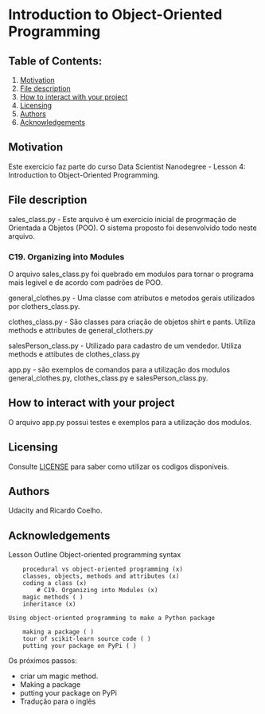 # Introduction to Object-Oriented Programming 

## Table of Contents:

1. [Motivation](#motivation)
2. [File description](#file)
3. [How to interact with your project](#interact)
4. [Licensing](#licensing)
5. [Authors](#author)
6. [Acknowledgements](#ack)

## Motivation <a name="motivation"></a>
Este exercicio faz parte do curso Data Scientist Nanodegree - Lesson 4: Introduction to Object-Oriented Programming.

## File description <a name="file"></a>
sales_class.py - Este arquivo é um exercicio inicial de progrmação de Orientada a Objetos (POO). O sistema proposto foi desenvolvido todo neste arquivo.

### C19. Organizing into Modules
O arquivo sales_class.py foi quebrado em modulos para tornar o programa mais legivel e de acordo com padrões de POO.

general_clothes.py - Uma classe com atributos e metodos gerais utilizados por clothers_class.py.  

clothes_class.py - São classes para criação de objetos shirt e pants. Utiliza methods e attributes de general_clothers.py

salesPerson_class.py - Utilizado para cadastro de um vendedor. Utiliza methods e attibutes de clothes_class.py

app.py - são exemplos de comandos para a utilização dos modulos general_clothes.py, clothes_class.py e salesPerson_class.py. 

## How to interact with your project <a name="interact"></a>
O arquivo app.py possui testes e exemplos para a utilização dos modulos.

## Licensing <a name="licensing"></a>
Consulte [LICENSE](https://github.com/ricamos/IntroObjectOrientedProgramming/blob/master/LICENSE) para saber como utilizar os codigos disponíveis.

## Authors <a name="author"></a>
Udacity and Ricardo Coelho.

## Acknowledgements <a name="ack"></a>

Lesson Outline
	Object-oriented programming syntax

		procedural vs object-oriented programming (x)
		classes, objects, methods and attributes (x)
		coding a class (x)
			# C19. Organizing into Modules (x)
		magic methods ( )
		inheritance (x)

	Using object-oriented programming to make a Python package

		making a package ( )
		tour of scikit-learn source code ( )
		putting your package on PyPi ( )

Os próximos passos:
- criar um magic method.
- Making a package
- putting your package on PyPi
- Tradução para o inglês